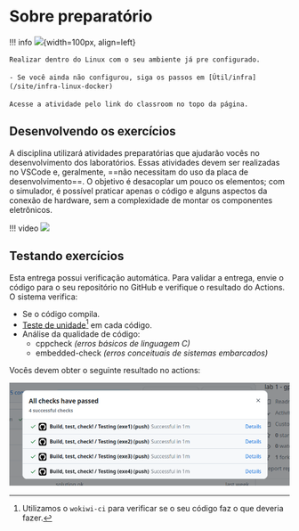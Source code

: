 # Sobre preparatório
<!--intro-start-->

!!! info
    ![](https://upload.wikimedia.org/wikipedia/commons/thumb/3/35/Tux.svg/1200px-Tux.svg.png){width=100px, align=left}
    
    Realizar dentro do Linux com o seu ambiente já pre configurado. 
    
    - Se você ainda não configurou, siga os passos em [Útil/infra](/site/infra-linux-docker)

    Acesse a atividade pelo link do classroom no topo da página.

## Desenvolvendo os exercícios

A disciplina utilizará atividades preparatórias que ajudarão vocês no desenvolvimento dos laboratórios. Essas atividades devem ser realizadas no VSCode e, geralmente, ==não necessitam do uso da placa de desenvolvimento==. O objetivo é desacoplar um pouco os elementos; com o simulador, é possível praticar apenas o código e alguns aspectos da conexão de hardware, sem a complexidade de montar os componentes eletrônicos.

!!! video
    ![](https://youtu.be/io7dd_pljyY?si=92IFG-zSnb-w1wX_)

## Testando exercícios

Esta entrega possui verificação automática. Para validar a entrega, envie o código para o seu repositório no GitHub e verifique o resultado do Actions. O sistema verifica:

- Se o código compila.
- [Teste de unidade]()[^1] em cada código.
- Análise da qualidade de código:
    - cppcheck *(erros básicos de linguagem C)*
    - embedded-check *(erros conceituais de sistemas embarcados)*

[^1]: Utilizamos o `wokiwi-ci` para verificar se o seu código faz o que deveria fazer.

Vocês devem obter o seguinte resultado no actions:

![](imgs/lab_pre_actions.png)
